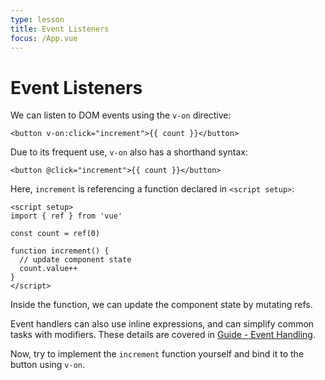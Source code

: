 ```yaml
---
type: lesson
title: Event Listeners
focus: /App.vue
---
```


# Event Listeners

We can listen to DOM events using the `v-on` directive:

```vue-html
<button v-on:click="increment">{{ count }}</button>
```

Due to its frequent use, `v-on` also has a shorthand syntax:

```vue-html
<button @click="increment">{{ count }}</button>
```

Here, `increment` is referencing a function declared in `<script setup>`:

```vue{6-9}
<script setup>
import { ref } from 'vue'

const count = ref(0)

function increment() {
  // update component state
  count.value++
}
</script>
```

Inside the function, we can update the component state by mutating refs.

Event handlers can also use inline expressions, and can simplify common tasks with modifiers. These details are covered in <a target="_blank" href="https://vuejs.org/guide/essentials/event-handling.html">Guide - Event Handling</a>.

Now, try to implement the `increment` function yourself and bind it to the button using `v-on`.
